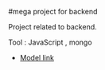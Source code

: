 #mega project for backend


Project related to backend.


Tool : JavaScript , mongo 
- [Model link](https://www.youtube.com/redirect?event=video_description&redir_token=QUFFLUhqbWx5QmVQQS1ZU0JyLTlDRjhrUFpaNENXemdDQXxBQ3Jtc0trR0d4N3hYeE9jZTl1NUZlbDFOOEtLSFhqYjhWOFkwbDVKNGpxRlVKZy1GNFFpcFVBUDhrTGtFdi1fRW5CblBCVUpDbWpSenVpUkZuaUktb3JGMGJmMExEeUEzOHQtQ0FseG1qZmpPU0I0ZkdHZFhBNA&q=https%3A%2F%2Fapp.eraser.io%2Fworkspace%2FYtPqZ1VogxGy1jzIDkzj%3Forigin%3Dshare&v=9B4CvtzXRpc)